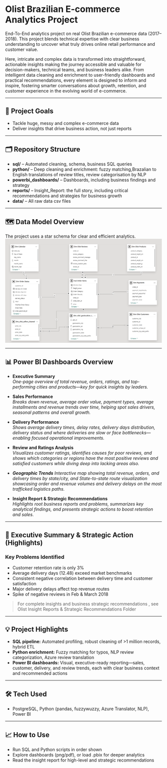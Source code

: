 # Olist Brazilian E-commerce Analytics Project

End-To-End analytics project on real Olist Brazilian e-commerce data (2017–2018). This project blends technical expertise with clear business understanding to uncover what truly drives online retail performance and customer value.

Here, intricate and complex data is transformed into straightforward, actionable insights making the journey accessible and valuable for decision-makers, technical teams, and business leaders alike. From intelligent data cleaning and enrichment to user-friendly dashboards and practical recommendations, every element is designed to inform and inspire, fostering smarter conversations about growth, retention, and customer experience in the evolving world of e-commerce.

---

## 🚀 Project Goals

- Tackle huge, messy and complex e-commerce data
- Deliver insights that drive business action, not just reports

---

## 🗂️ Repository Structure

- **sql/** – Automated cleaning, schema, business SQL queries
- **python/** – Deep cleaning and enrichment: fuzzy matching,Brazalian to English translations of review titles, review categorisation by NLP
- **powerbi_dashboards/** – Dashboards, including business findings and strategy
- **reports/** – Insight_Report: the full story, including critical recommendations and strategies for business growth
- **data/** – All raw data csv files

---

## 🗺️ Data Model Overview

The project uses a star schema for clear and efficient analytics.  
![Data Model - Star Schema](Data%20Model%20-%20Star%20Schema.png)


---

## 📊 Power BI Dashboards Overview

- **Executive Summary**  
  *One-page overview of total revenue, orders, ratings, and top-performing cities and products—key for quick insights by leaders.*

- **Sales Performance**  
  *Breaks down revenue, average order value, payment types, average installments and revenue trends over time, helping spot sales drivers, seasonal patterns and overall growth.*

- **Delivery Performance**  
  *Shows average delivery times, delay rates, delivery days distribution, delivery status and where deliveries are slow or face bottlenecks—enabling focused operational improvements.*

- **Review and Ratings Analysis**  
  *Visualizes customer ratings, identifies causes for poor reviews, and shows which categories or regions have the most positive reviews and satisfied customers while diving deep into lacking areas also.*

-  ***Geographic Trends***
  *Interactive map  showing total revenue, orders, and delivery times by state/city, and State-to-state route visualization showcasing order and revenue volumes and delivery delays on the most trafficked logistics paths.*

- **Insight Report & Strategic Recommendations**  
  *Highlights root business reports and problems, summarizes key analytical findings, and presents strategic actions to boost retention and sales.*

---

## 🔎 Executive Summary & Strategic Action (Highlights)

### Key Problems Identified
- Customer retention rate is only 3%
- Average delivery days (12.48) exceed market benchmarks
- Consistent negative correlation between delivery time and customer satisfaction
- Major delivery delays affect top revenue routes
- Spike of negative reviews in Feb & March 2018

> For complete insights and business strategic recommendations , see Olist Insight Reports & Strategic Recommendations Folder

---

## 💡 Project Highlights

- **SQL pipeline:** Automated profiling, robust cleaning of >1 million records, hybrid ETL
- **Python enrichment:** Fuzzy matching for typos, NLP review categorization, Azure review translation
- **Power BI dashboards:** Visual, executive-ready reporting—sales, customer, delivery, and review trends, each with clear business context and recommended actions

---

## 🛠️ Tech Used

- PostgreSQL, Python (pandas, fuzzywuzzy, Azure Translator, NLP), Power BI

---

## 📈 How to Use

- Run SQL and Python scripts in order shown
- Explore dashboards (png/pdf), or load .pbix for deeper analytics
- Read the insight report for high-level and strategic recommendations
